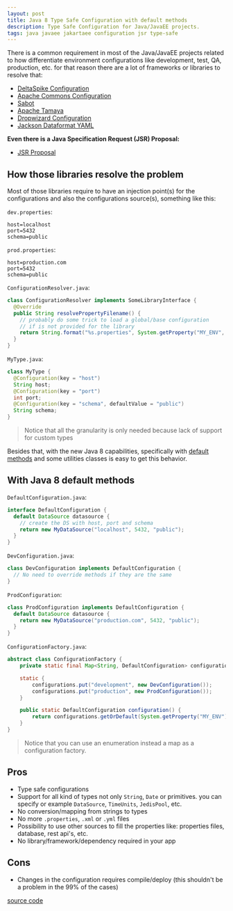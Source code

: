 ```yaml
---
layout: post
title: Java 8 Type Safe Configuration with default methods
description: Type Safe Configuration for Java/JavaEE projects.
tags: java javaee jakartaee configuration jsr type-safe
---
```


There is a common requirement in most of the Java/JavaEE projects related to how differentiate environment configurations like development, test, QA, production, etc. for that reason there are a lot of frameworks or libraries to resolve that:

* [DeltaSpike Configuration](https://deltaspike.apache.org/documentation/configuration.html)
* [Apache Commons Configuration](http://commons.apache.org/proper/commons-configuration/)
* [Sabot](https://github.com/tomitribe/sabot)
* [Apache Tamaya](http://tamaya.incubator.apache.org/)
* [Dropwizard Configuration](http://www.dropwizard.io/0.9.1/docs/getting-started.html#creating-a-configuration-class)
* [Jackson Dataformat YAML](https://github.com/FasterXML/jackson-dataformat-yaml)

**Even there is a Java Specification Request (JSR) Proposal:**

* [JSR Proposal](https://jcp.org/aboutJava/communityprocess/ec-public/materials/2014-09-2526/JavaSEConfigProposal.pdf)

<!-- more -->

## How those libraries resolve the problem
Most of those libraries require to have an injection point(s) for the configurations and also the configurations source(s), something like this:

`dev.properties`:

```properties
host=localhost
port=5432
schema=public
```

`prod.properties`:

```properties
host=production.com
port=5432
schema=public
```

`ConfigurationResolver.java`:

```java
class ConfigurationResolver implements SomeLibraryInterface {
  @Override
  public String resolvePropertyFilename() {
    // probably do some trick to load a global/base configuration
    // if is not provided for the library
    return String.format("%s.properties", System.getProperty("MY_ENV", "dev"));
  }
}
```

`MyType.java`:

```java
class MyType {
  @Configuration(key = "host")
  String host;
  @Configuration(key = "port")
  int port;
  @Configuration(key = "schema", defaultValue = "public")
  String schema;
}
```
> Notice that all the granularity is only needed because  lack of support for custom types

Besides that, with the new Java 8 capabilities, specifically with [default methods](https://docs.oracle.com/javase/tutorial/java/IandI/defaultmethods.html) and some utilities classes is easy to get this behavior.

## With Java 8 default methods

`DefaultConfiguration.java`:

```java
interface DefaultConfiguration {
  default DataSource datasource {
    // create the DS with host, port and schema
    return new MyDataSource("localhost", 5432, "public");
  }
}
```

`DevConfiguration.java`:

```java
class DevConfiguration implements DefaultConfiguration {
  // No need to override methods if they are the same
}
```

`ProdConfiguration`:

```java
class ProdConfiguration implements DefaultConfiguration {
  default DataSource datasource {
    return new MyDataSource("production.com", 5432, "public");
  }
}
```

`ConfigurationFactory.java`:

```java
abstract class ConfigurationFactory {
    private static final Map<String, DefaultConfiguration> configurations = new HashMap<>();

    static {
        configurations.put("development", new DevConfiguration());
        configurations.put("production", new ProdConfiguration());
    }

    public static DefaultConfiguration configuration() {
        return configurations.getOrDefault(System.getProperty("MY_ENV"), new DevConfiguration());
    }
}
```
> Notice that you can use an enumeration instead a map as a configuration factory.

## Pros

* Type safe configurations
* Support for all kind of types not only ```String```, ```Date``` or primitives. you can specify or example ```DataSource```, ```TimeUnits```, ```JedisPool```, etc.
* No conversion/mapping from strings to types
* No more ```.properties```, ```.xml``` or ```.yml``` files
* Possibility to use other sources to fill the properties like: properties files, database, rest api's, etc.
* No library/framework/dependency required in your app

## Cons

* Changes in the configuration requires compile/deploy (this shouldn't be a problem in the 99% of the cases)

[source code](https://github.com/cchacin/typesafe-configuration)
